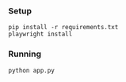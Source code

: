 ### Setup

```shell
pip install -r requirements.txt
playwright install
```

### Running

```shell
python app.py
```